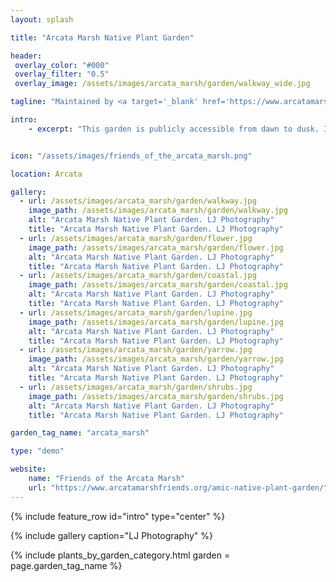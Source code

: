 ```yaml
---
layout: splash

title: "Arcata Marsh Native Plant Garden"

header:
 overlay_color: "#000"
 overlay_filter: "0.5"
 overlay_image: /assets/images/arcata_marsh/garden/walkway_wide.jpg

tagline: "Maintained by <a target='_blank' href='https://www.arcatamarshfriends.org/amic-native-plant-garden/'>Friends of the Arcata Marsh</a>" #Note: excerpt is printed twice unless tagline is specified

intro: 
    - excerpt: "This garden is publicly accessible from dawn to dusk. It is located beside the Marsh Interpretive Center and encompasses dune and prairie habitats. The designers are sibling duo Lynne and Paul Abels who broke ground on the project in 2020. Its well-defined walkways and clean lines demonstrate how a native plant landscape can still look tidy and well-maintained."


icon: "/assets/images/friends_of_the_arcata_marsh.png" 

location: Arcata

gallery:
  - url: /assets/images/arcata_marsh/garden/walkway.jpg
    image_path: /assets/images/arcata_marsh/garden/walkway.jpg
    alt: "Arcata Marsh Native Plant Garden. LJ Photography"
    title: "Arcata Marsh Native Plant Garden. LJ Photography"
  - url: /assets/images/arcata_marsh/garden/flower.jpg
    image_path: /assets/images/arcata_marsh/garden/flower.jpg
    alt: "Arcata Marsh Native Plant Garden. LJ Photography"
    title: "Arcata Marsh Native Plant Garden. LJ Photography"
  - url: /assets/images/arcata_marsh/garden/coastal.jpg
    image_path: /assets/images/arcata_marsh/garden/coastal.jpg
    alt: "Arcata Marsh Native Plant Garden. LJ Photography"
    title: "Arcata Marsh Native Plant Garden. LJ Photography"
  - url: /assets/images/arcata_marsh/garden/lupine.jpg
    image_path: /assets/images/arcata_marsh/garden/lupine.jpg
    alt: "Arcata Marsh Native Plant Garden. LJ Photography"
    title: "Arcata Marsh Native Plant Garden. LJ Photography"
  - url: /assets/images/arcata_marsh/garden/yarrow.jpg
    image_path: /assets/images/arcata_marsh/garden/yarrow.jpg
    alt: "Arcata Marsh Native Plant Garden. LJ Photography"
    title: "Arcata Marsh Native Plant Garden. LJ Photography"
  - url: /assets/images/arcata_marsh/garden/shrubs.jpg
    image_path: /assets/images/arcata_marsh/garden/shrubs.jpg
    alt: "Arcata Marsh Native Plant Garden. LJ Photography"
    title: "Arcata Marsh Native Plant Garden. LJ Photography"

garden_tag_name: "arcata_marsh"

type: "demo"

website: 
    name: "Friends of the Arcata Marsh"
    url: "https://www.arcatamarshfriends.org/amic-native-plant-garden/" 
---
```

{% include feature_row id="intro" type="center" %}

{% include gallery caption="LJ Photography" %}

{% include plants_by_garden_category.html 
           garden = page.garden_tag_name %}

<!--
California Fuschia or Margarita Fuchsia	Epilobium canum	Butseburougulh (earring)
California Hairgrass	Deschampsia cespitosa ss. holciformis	
Ceanothus	Ceanothus sp.	
Five-fingered Fern	Adiantum aleuticum	siswaqi’
Seapink or Thrift	Armeria maritima ssp. californica	
Shore Pine	Pinus contorta ssp. contorta	Wulaguluplhik
Short Oregon Grape	Berberis nervosa	
Western Trillium	Trillium ovatum	
-->
